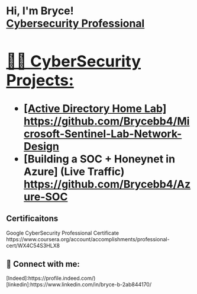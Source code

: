 <h1>Hi, I'm Bryce! <br/><a "https://github.com/Brycebb4/Brycebb4/blob/main/README.md)", <a href="[(https://www.linkedin.com/in/bryce-b-2ab844170/)">Cybersecurity Professional

<h2>👨‍💻 CyberSecurity Projects:</h2>

  - [Active Directory Home Lab] https://github.com/Brycebb4/Microsoft-Sentinel-Lab-Network-Design
  - [Building a SOC + Honeynet in Azure] (Live Traffic) https://github.com/Brycebb4/Azure-SOC


<h2>Certificaitons</h2>
Google CyberSecurity Professional Certificate 
https://www.coursera.org/account/accomplishments/professional-cert/WX4C54S3HLX8

<h2> 🤳 Connect with me:</h2>
[Indeed]:https://profile.indeed.com/)
[linkedin]:https://www.linkedin.com/in/bryce-b-2ab844170/


<!--
**joshmadakor1/joshmadakor1** is a ✨ _special_ ✨ repository because its `README.md` (this file) appears on your GitHub profile.

Here are some ideas to get you started:

- 🔭 I’m currently working on ...
- 🌱 I’m currently learning ...
- 👯 I’m looking to collaborate on ...
- 🤔 I’m looking for help with ...
- 💬 Ask me about ...
- 📫 How to reach me: ...
- 😄 Pronouns: ...
- ⚡ Fun fact: ...
-->
